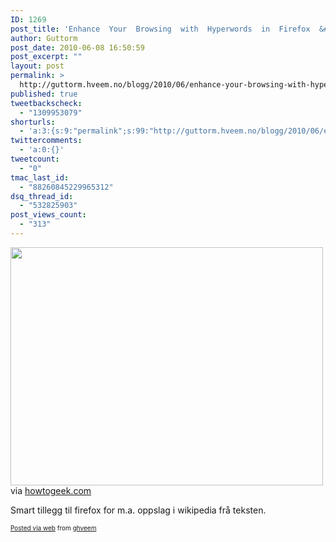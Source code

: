 ```yaml
---
ID: 1269
post_title: 'Enhance  Your  Browsing  with  Hyperwords  in  Firefox  &#8211;  How-To  Geek'
author: Guttorm
post_date: 2010-06-08 16:50:59
post_excerpt: ""
layout: post
permalink: >
  http://guttorm.hveem.no/blogg/2010/06/enhance-your-browsing-with-hyperwords-in-firefox-how-to-geek/
published: true
tweetbackscheck:
  - "1309953079"
shorturls:
  - 'a:3:{s:9:"permalink";s:99:"http://guttorm.hveem.no/blogg/2010/06/enhance-your-browsing-with-hyperwords-in-firefox-how-to-geek/";s:7:"tinyurl";s:26:"http://tinyurl.com/657snuf";s:4:"isgd";s:19:"http://is.gd/KfVVGb";}'
twittercomments:
  - 'a:0:{}'
tweetcount:
  - "0"
tmac_last_id:
  - "88260845229965312"
dsq_thread_id:
  - "532825903"
post_views_count:
  - "313"
---
```

<div class='posterous_autopost'><div class="posterous_bookmarklet_entry"> <a href='http://posterous.com/getfile/files.posterous.com/ghveem/qaoizeaCFAFdapdnkpyfAAgrhDAsFpkymgGjHIpnJGzzketaDDHzjbwBruEB/media_httpwwwhowtogee_nwEFk.png.scaled1000.png'><img src="http://posterous.com/getfile/files.posterous.com/ghveem/qaoizeaCFAFdapdnkpyfAAgrhDAsFpkymgGjHIpnJGzzketaDDHzjbwBruEB/media_httpwwwhowtogee_nwEFk.png.scaled500.png" width="500" height="381"/></a> <div class="posterous_quote_citation">via <a href="http://www.howtogeek.com/howto/18539/enhance-your-browsing-with-hyperwords-in-firefox/">howtogeek.com</a></div> <p>Smart tillegg til firefox for m.a. oppslag i wikipedia frå teksten.</p></div>      <p style="font-size: 10px;">  <a href="http://posterous.com">Posted via web</a>   from <a href="http://ghveem.posterous.com/enhance-your-browsing-with-hyperwords-in-fire">ghveem</a>  </p>  </div>